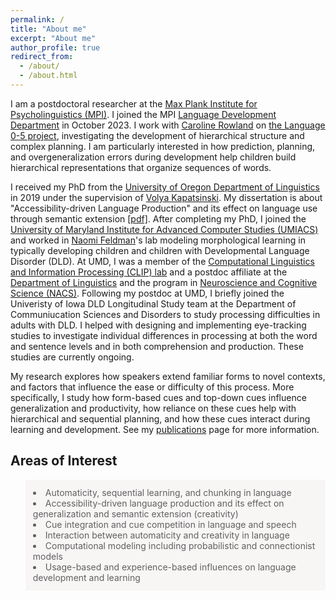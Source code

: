 ```yaml
---
permalink: /
title: "About me"
excerpt: "About me"
author_profile: true
redirect_from: 
  - /about/
  - /about.html
---
```



I am a postdoctoral researcher at the [Max Plank Institute for Psycholinguistics (MPI)](https://www.mpi.nl/). I joined the MPI [Language Development Department](https://www.mpi.nl/department/language-development/3) in October 2023. I work with [Caroline Rowland](https://www.mpi.nl/people/rowland-caroline) on [the Language 0-5 project](https://www.lucid.ac.uk/what-we-do/research/lucid-phase-1-completed-projects-2014-2019/language-0-5-project/), investigating the development of hierarchical structure and complex planning. I am particularly interested in how prediction, planning, and overgeneralization errors during development help children build hierarchical representations that organize sequences of words.

I received my PhD from the [University of Oregon Department of Linguistics](https://linguistics.uoregon.edu) in 2019 under the supervision of [Volya Kapatsinski](https://blogs.uoregon.edu/ublab/whoiswho/). My dissertation is about "Accessibility-driven Language Production" and its effect on language use through semantic extension [[pdf]](https://scholarsbank.uoregon.edu/xmlui/bitstream/handle/1794/24946/Harmon_oregon_0171A_12546.pdf). After completing my PhD, I joined the [University of Maryland Institute for Advanced Computer Studies (UMIACS)](https://www.umiacs.umd.edu) and worked in [Naomi Feldman](http://users.umiacs.umd.edu/~nhf/)'s lab modeling morphological learning in typically developing children and children with Developmental Language Disorder (DLD). At UMD, I was a member of the [Computational Linguistics and Information Processing (CLIP) lab](https://wiki.umiacs.umd.edu/clip/index.php/Main_Page) and a postdoc affiliate at the [Department of Linguistics](https://linguistics.umd.edu) and the program in [Neuroscience and Cognitive Science (NACS)](https://nacs.umd.edu). Following my postdoc at UMD, I briefly joined the Univeristy of Iowa DLD Longitudinal Study team at the Department of Communiucation Sciences and Disorders to study processing difficulties in adults with DLD. I helped with designing and implementing eye-tracking studies to investigate individual differences in processing at both the word and sentence levels and in both comprehension and production. These studies are currently ongoing. 

My research explores how speakers extend familiar forms to novel contexts, and factors that influence the ease or difficulty of this process. More specifically, I study how form-based cues and top-down cues influence generalization and productivity, how reliance on these cues help with hierarchical and sequential planning, and how these cues interact during learning and development. See my [publications](https://zaraharmon.github.io/Publications/) page for more information. 

## Areas of Interest
<blockquote style="border: 2px solid #F8F5F5; padding: 10px; background-color: #F8F5F5;"> 
<li> Automaticity, sequential learning, and chunking in language
<li> Accessibility-driven language production and its effect on generalization and semantic extension (creativity)
<li> Cue integration and cue competition in language and speech
<li> Interaction between automaticity and creativity in language
<li> Computational modeling including probabilistic and connectionist models
<li> Usage-based and experience-based influences on language development and learning




<!--University of Maryland UMIACS and the Department of Linguistics to work with [Naomi Feldman](http://users.umiacs.umd.edu/~nhf/) and [Jan Edwards](https://learningtotalk.umd.edu) on a computational modeling project on Developmental Language Disorder. The goal of the project is to model morphological productivity in the speech of children with Developmental Language Disorder and inform interevention efforts.-->
